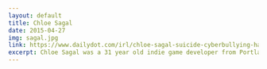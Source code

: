 ```yaml
---
layout: default
title: Chloe Sagal
date: 2015-04-27
img: sagal.jpg
link: https://www.dailydot.com/irl/chloe-sagal-suicide-cyberbullying-harassment/
excerpt: Chloe Sagal was a 31 year old indie game developer from Portland, Oregon, USA known for her games <a href="https://www.moddb.com/games/homesick-horror/downloads/homesick-v114" target="_blank">Homesick</a>, a horror mystery, and <a href="https://store.steampowered.com/app/363200/Virus_Jigglin_Fever/" target="_blank">Virus Jigglin' Fever</a>, a brick-smashing arcade game. She became a target of members on <em>Kiwi Farms</em> after she attempted to use the money raised from her <em>Indiegogo</em> campaign to fund her sex change surgery from male to female after lying that the fund goal was to raise money for a life-saving surgery for car accident injuries. She committed suicide on June 19, 2018 after enduring years of relentless online harassment and mental health issues. 
---
```

